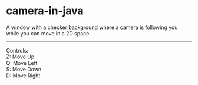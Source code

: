 # camera-in-java
A window with a checker background where a camera is following you while you can move in a 2D space 

****************************************************
Controls:\
Z: Move Up\
Q: Move Left\
S: Move Down\
D: Move Right
